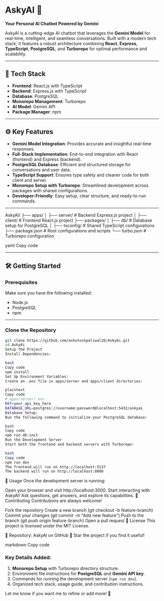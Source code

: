 # **AskyAI** 🤖  
**Your Personal AI Chatbot Powered by Gemini**

AskyAI is a cutting-edge AI chatbot that leverages the **Gemini Model** for real-time, intelligent, and seamless conversations. Built with a modern tech stack, it features a robust architecture combining **React**, **Express**, **TypeScript**, **PostgreSQL**, and **Turborepo** for optimal performance and scalability.

---

## 🚀 **Tech Stack**  
- **Frontend**: React.js with TypeScript  
- **Backend**: Express.js with TypeScript  
- **Database**: PostgreSQL  
- **Monorepo Management**: Turborepo  
- **AI Model**: Gemini API  
- **Package Manager**: npm  

---

## ⚙️ **Key Features**  
- **Gemini Model Integration**: Provides accurate and insightful real-time responses.  
- **Full-Stack Implementation**: End-to-end integration with React (frontend) and Express (backend).  
- **PostgreSQL Database**: Efficient and structured storage for conversations and user data.  
- **TypeScript Support**: Ensures type safety and cleaner code for both client and server.  
- **Monorepo Setup with Turborepo**: Streamlined development across packages with shared configurations.  
- **Developer-Friendly**: Easy setup, clear structure, and ready-to-run commands.  

---
AskyAI/ ├── apps/ │ ├── server/ # Backend Express.js project │ ├── client/ # Frontend React.js project ├── packages/ │ ├── db/ # Database setup for PostgreSQL │ ├── tsconfig/ # Shared TypeScript configurations ├── package.json # Root configurations and scripts └── turbo.json # Turborepo configuration

yaml
Copy code

---

## 🛠️ **Getting Started**  

### **Prerequisites**  
Make sure you have the following installed:  
- Node.js  
- PostgreSQL  
- npm  

---

### **Clone the Repository**  
```bash
git clone https://github.com/ashutoshpaliwal26/AskyAi.git
cd AskyAi
Setup the Project
Install Dependencies:

bash
Copy code
npm install
Set Up Environment Variables:
Create an .env file in apps/server and apps/client directories:

plaintext
Copy code
# apps/server/.env
KEY=your_api_key_here
DATABASE_URL=postgres://username:password@localhost:5432/askyai
Database Setup:
Run the following command to initialize your PostgreSQL database:

bash
Copy code
npm run db:init
Run the Development Server
Start both the frontend and backend servers with Turborepo:

bash
Copy code
npm run dev
The frontend will run on http://localhost:5137
The backend will run on http://localhost:8000
```
🎯 Usage
Once the development server is running:

Open your browser and visit http://localhost:3000.
Start interacting with AskyAI! Ask questions, get answers, and explore its capabilities.
🤝 Contributing
Contributions are always welcome!

Fork the repository
Create a new branch (git checkout -b feature-branch)
Commit your changes (git commit -m "Add new feature")
Push to the branch (git push origin feature-branch)
Open a pull request
📜 License
This project is licensed under the MIT License.

🔗 Repository: AskyAI on GitHub
🌟 Star the project if you find it useful!

markdown
Copy code

### Key Details Added:
1. **Monorepo Setup** with Turborepo directory structure.  
2. Environment file instructions for **PostgreSQL** and **Gemini API key**.  
3. Commands for running the development server (`npm run dev`).  
4. Organized tech stack, usage guide, and contribution instructions.

Let me know if you want me to refine or add more! 🚀





